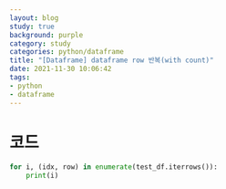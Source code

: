 ```yaml
---
layout: blog
study: true
background: purple
category: study
categories: python/dataframe
title: "[Dataframe] dataframe row 반복(with count)"
date: 2021-11-30 10:06:42
tags:
- python
- dataframe
---
```


# 코드

```python
for i, (idx, row) in enumerate(test_df.iterrows()):
    print(i)
```